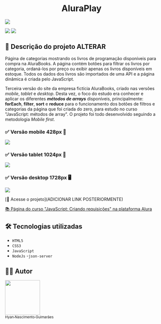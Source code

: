 <h1 align="center">AluraPlay</h1>

![](https://raw.githubusercontent.com/hyanguimaraes/AluraPlay/main/readme/AluraPlay_desktop_finalizado_capa.gif#vitrinedev)

![](https://img.shields.io/github/forks/hyanguimaraes/AluraPlay?style=social) ![](https://img.shields.io/github/last-commit/hyanguimaraes/AluraPlay?style=plastic)

📝 Descrição do projeto **ALTERAR**
---
Página de categorias mostrando os livros de programação disponíveis para compra na AluraBooks. A página contém botões para filtrar os livros por categoria, ordaná-los por preço ou exibir apenas os livros disponíveis em estoque. Todos os dados dos livros são importados de uma API e a página dinâmica é criada pelo JavaScript.

Terceira versão do site da empresa fictícia AluraBooks, criado nas versões _mobile_, _tablet_ e _desktop_. Desta vez, o foco do estudo era conhecer e aplicar os diferentes ***métodos de arrays*** disponíveis, principalmente: **forEach**, **filter**, **sort** e **reduce** para o funcionamento dos botões de filtros e categorias da página que foi criada do zero, para estudo no curso "JavaScript: métodos de array". O projeto foi todo desenvolvido seguindo a metodologia _Mobile first_.

<h3>✅ Versão mobile 428px 📱</h3>

![](https://raw.githubusercontent.com/hyanguimaraes/AluraPlay/main/readme/AluraPlay_mobile_finalizado.gif)

<h3>✅ Versão tablet 1024px 📱</h3>

![](https://raw.githubusercontent.com/hyanguimaraes/AluraPlay/main/readme/AluraPlay_tablet_finalizado.gif)

<h3>✅ Versão desktop 1728px 🖥️</h3>

![](https://raw.githubusercontent.com/hyanguimaraes/AluraPlay/main/readme/AluraPlay_desktop_finalizado.gif)


[🔗 Acesse o projeto](ADICIONAR LINK POSTERIORMENTE)

[📚 Página do curso "JavaScript: Criando requisições" na plataforma Alura](https://cursos.alura.com.br/course/javascript-criando-requisicoes)

🛠️ Tecnologias utilizadas
---
- ``HTML5``
- ``CSS3``
- ``JavaScript``
- ``NodeJs``
-``json-server``

✍🏻 Autor
---
 [<img src="https://avatars.githubusercontent.com/u/112709798?s=400&u=bf197a3880a44c701b3303e07c052a74cb8d96b1&v=4" width=115><br><sub>Hyan Nascimento Guimarães</sub>](https://github.com/hyanguimaraes)